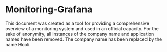 # Monitoring-Grafana
This document was created as a tool for providing a comprehensive overview of a monitoring system and used in an official capacity. For the sake of anonymity, all instances of the company name and application names have been removed. The company name has been replaced by the name Hooli. 
